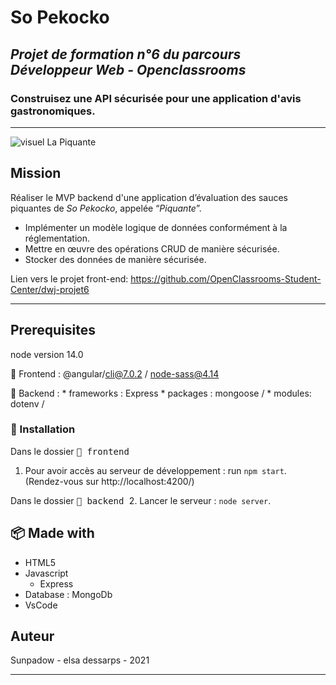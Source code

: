 # So Pekocko

## *Projet de formation n°6 du parcours Développeur Web - Openclassrooms*
### Construisez une API sécurisée pour une application d'avis gastronomiques.

-----------------

![visuel La Piquante](/.jpg "visuel_la-piquante")


## Mission

Réaliser le MVP backend d'une application d’évaluation des sauces piquantes de *So Pekocko*, appelée “*Piquante*”.

* Implémenter un modèle logique de données conformément à la réglementation.
* Mettre en œuvre des opérations CRUD de manière sécurisée.
* Stocker des données de manière sécurisée.

Lien vers le projet front-end: https://github.com/OpenClassrooms-Student-Center/dwj-projet6

***

## Prerequisites

node version 14.0

:wrench: Frontend : @angular/cli@7.0.2 / node-sass@4.14

:wrench: Backend :
    * frameworks :  Express
    * packages : mongoose / 
    * modules: dotenv / 

### :wrench: Installation

Dans le dossier <kbd> :file_folder: frontend </kbd>
1. Pour avoir accès au serveur de développement : run `npm start`. (Rendez-vous sur http://localhost:4200/)

Dans le dossier <kbd> :file_folder: backend </kbd>
2. Lancer le serveur : `node server`.



## :package: Made with

* HTML5
* Javascript 
    * Express
* Database : MongoDb
* VsCode

## Auteur

Sunpadow - elsa dessarps - 2021

-----------------